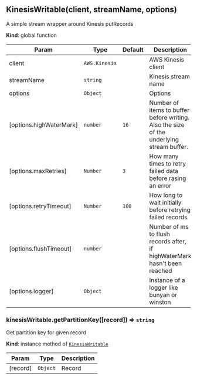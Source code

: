 <a name="KinesisWritable"></a>
## KinesisWritable(client, streamName, options)
A simple stream wrapper around Kinesis putRecords

**Kind**: global function

| Param | Type | Default | Description |
| --- | --- | --- | --- |
| client | <code>AWS.Kinesis</code> |  | AWS Kinesis client |
| streamName | <code>string</code> |  | Kinesis stream name |
| options | <code>Object</code> |  | Options |
| [options.highWaterMark] | <code>number</code> | <code>16</code> | Number of items to buffer before writing. Also the size of the underlying stream buffer. |
| [options.maxRetries] | <code>Number</code> | <code>3</code> | How many times to retry failed data before rasing an error |
| [options.retryTimeout] | <code>Number</code> | <code>100</code> | How long to wait initially before retrying failed records |
| [options.flushTimeout] | <code>number</code> | <code></code> | Number of ms to flush records after, if highWaterMark hasn't been reached |
| [options.logger] | <code>Object</code> |  | Instance of a logger like bunyan or winston |

<a name="KinesisWritable+getPartitionKey"></a>
### kinesisWritable.getPartitionKey([record]) ⇒ <code>string</code>
Get partition key for given record

**Kind**: instance method of <code>[KinesisWritable](#KinesisWritable)</code>

| Param | Type | Description |
| --- | --- | --- |
| [record] | <code>Object</code> | Record |
